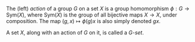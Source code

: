 The (left) *action* of a group $G$ on a set $X$ is a group homomorphism $\phi: G \to \mathrm{Sym}(X)$, where $\mathrm{Sym}(X)$ is the group of all bijective maps $X \to X$, under composition. The map $(g, x) \mapsto \phi(g)x$ is also simply denoted $gx$.

A set $X$, along with an action of $G$ on it, is called a $G$-*set*.
